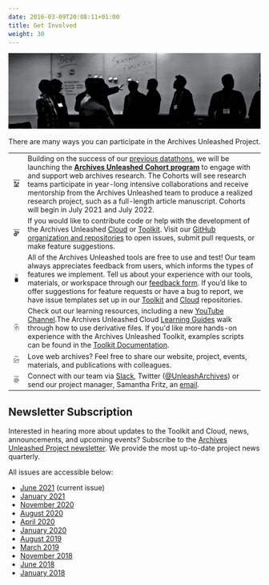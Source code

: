 ```yaml
---
date: 2016-03-09T20:08:11+01:00
title: Get Involved
weight: 30
---
```

![Network diagram](/images/silhouettes.jpg)

There are many ways you can participate in the Archives Unleashed Project. 

|   |   |
|---|---|
|![In-Person Events](/images/GI-Participate.png)| Building on the success of our [previous datathons](/events), we will be launching the **[Archives Unleashed Cohort program](/cohorts)** to engage with and support web archives research. The Cohorts will see research teams participate in year-long intensive collaborations and receive mentorship from the Archives Unleashed team to produce a realized research project, such as a full-length article manuscript. Cohorts will begin in July 2021 and July 2022.|
|![GitHub](/images/GI-Contribute.png)|If you would like to contribute code or help with the development of the Archives Unleashed [Cloud](/cloud) or [Toolkit](/aut). Visit our [GitHub organization and repositories](https://github.com/archivesunleashed) to open issues, submit pull requests, or make feature suggestions.|
|![Test](/images/GI-Test.png)| All of the Archives Unleashed tools are free to use and test! Our team always appreciates feedback from users, which informs the types of features we implement. Tell us about your experience with our tools, materials, or workspace through our [feedback form](https://forms.gle/CF9YUMHEa3FvpQpF9). If you’d like to offer suggestions for feature requests or have a bug to report, we have issue templates set up in our [Toolkit](https://github.com/archivesunleashed/aut) and [Cloud](https://github.com/archivesunleashed/auk) repositories.|
|![Learn](/images/GI-Learn.png)|Check out our learning resources, including a new [YouTube Channel](https://www.youtube.com/channel/UC4Sq0Xi6UWhYK2VbmAzFhAw).The Archives Unleashed Cloud [Learning Guides](https://cloud.archivesunleashed.org/derivatives) walk through how to use derivative files. If you'd like more hands-on experience with the Archives Unleashed Toolkit, examples scripts can be found in the [Toolkit Documentation](https://aut.docs.archivesunleashed.org).|
|![Share](/images/GI-Share.png)|Love web archives? Feel free to share our website, project, events, materials, and publications with colleagues.|
|![Connect](/images/GI-Connect.png)|Connect with our team via [Slack](http://slack.archivesunleashed.org/), Twitter ([@UnleashArchives](https://twitter.com/unleasharchives)) or send our project manager, Samantha Fritz, an [email](mailto:sam.fritz@archivesunleashed.org).|

## Newsletter Subscription

Interested in hearing more about updates to the Toolkit and Cloud, news, announcements, and upcoming events? Subscribe to the [Archives Unleashed Project newsletter](http://eepurl.com/dfpU7j). We provide the most up-to-date project news quarterly.

All issues are accessible below:

* [June 2021](/images/AUTNews-June2021.pdf) (current issue)
* [January 2021](/images/AUTNews-Jan2021.pdf) 
* [November 2020](/images/AUTNews-Nov2020.pdf)
* [August 2020](/images/AUTNews-Aug2020.pdf) 
* [April 2020](/images/AUTNews-Apr2020.pdf)
* [January 2020](/images/AUTNews-Jan2020.pdf)
* [August 2019](/images/AUTNews-Aug2019.pdf)
* [March 2019](/images/AUTNews-Mar2019.pdf)
* [November 2018](/images/AUTNews-Nov2018.pdf)
* [June 2018](/images/AUTNews-June2018.pdf)
* [January 2018](/images/AUTNews-Jan2018.pdf)